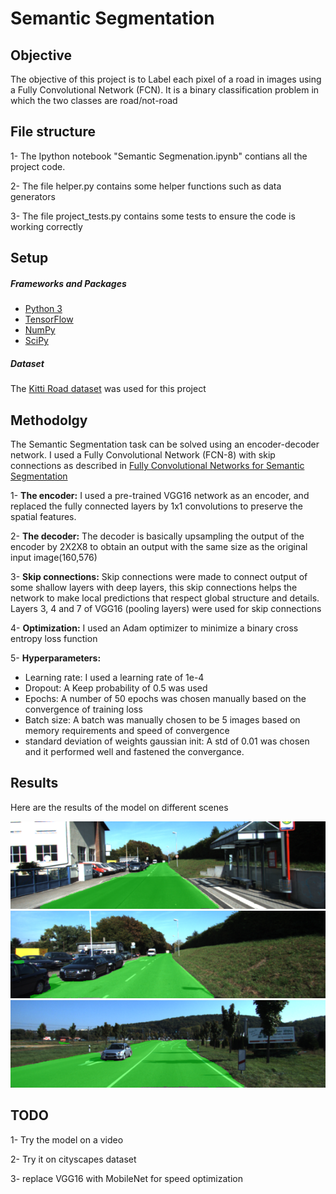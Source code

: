 # Semantic Segmentation
## Objective
The objective of this project is to Label each pixel of a road in images using a Fully Convolutional Network (FCN). It is a binary classification problem in which the two classes are road/not-road

## File structure
1- The Ipython notebook "Semantic Segmenation.ipynb" contians all the project code.

2- The file helper.py contains some helper functions such as data generators

3- The file project_tests.py contains some tests to ensure the code is working correctly

## Setup
##### Frameworks and Packages
 - [Python 3](https://www.python.org/)
 - [TensorFlow](https://www.tensorflow.org/)
 - [NumPy](http://www.numpy.org/)
 - [SciPy](https://www.scipy.org/)
 
##### Dataset
The [Kitti Road dataset](http://www.cvlibs.net/datasets/kitti/eval_road.php) was used for this project

## Methodolgy
The Semantic Segmentation task can be solved using an encoder-decoder network. I used a Fully Convolutional Network (FCN-8) with skip connections as described in [Fully Convolutional Networks for Semantic Segmentation](https://people.eecs.berkeley.edu/~jonlong/long_shelhamer_fcn.pdf)

1- **The encoder:**  I used a pre-trained VGG16 network as an encoder, and replaced the fully connected layers by 1x1 convolutions to preserve the spatial features.

2- **The decoder:** The decoder is basically upsampling the output of the encoder by 2X2X8 to obtain an output with the same size as the original input image(160,576)

3- **Skip connections:** Skip connections were made to connect output of some shallow layers with deep layers, this skip connections helps the network to make local predictions that respect global structure and details. Layers 3, 4 and 7 of VGG16 (pooling layers) were used for skip connections 

4- **Optimization:** I used an Adam optimizer to minimize a binary cross entropy loss function

5- **Hyperparameters:** 

* Learning rate: I used a learning rate of 1e-4
* Dropout: A Keep probability of 0.5 was used
* Epochs: A number of 50 epochs was chosen manually based on the convergence of training loss 
* Batch size: A batch was manually chosen to be 5 images based on memory requirements and speed of convergence
* standard deviation of weights gaussian init: A std of 0.01 was chosen and it performed well and fastened the convergance.

## Results

Here are the results of the model on different scenes

![ScreenShot](imgs/um_000013.png)
![ScreenShot](imgs/um_000015.png)
![ScreenShot](imgs/umm_000077.png)

## TODO
1- Try the model on a video

2- Try it on cityscapes dataset

3- replace VGG16 with MobileNet for speed optimization


